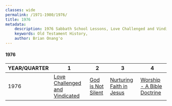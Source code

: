 ```yaml
---
classes: wide
permalink: /1971-1980/1976/
title: 1976
metadata:
    description: 1976 Sabbath School Lessons, Love Challenged and Vindicated, God is Not Silent, Nurturing Faith in Jesus, Worship - A Bible Doctrine
    keywords: Old Testament History,
    author: Brian Onang'o
---
```


#### 1976

YEAR/QUARTER |   1  | 2| 3| 4
-------------|------------|---|--|---
1976   |  [Love Challenged and Vindicated](/1971-1980/1976/quarter1) | [God is Not Silent](/1971-1980/1976/quarter2) | [Nurturing Faith in Jesus](/1971-1980/1976/quarter3) | [Worship - A Bible Doctrine](/1971-1980/1976/quarter4) |
 